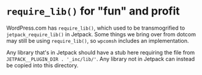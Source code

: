 # `require_lib()` for "fun" and profit

WordPress.com has `require_lib()`, which used to be transmogrified to `jetpack_require_lib()` in Jetpack. Some things we bring over from dotcom may still be using `require_lib()`, so `wpcomsh` includes an implementation.

Any library that's in Jetpack should have a stub here requiring the file from `JETPACK__PLUGIN_DIR . '_inc/lib/'`. Any library not in Jetpack can instead be copied into this directory.
